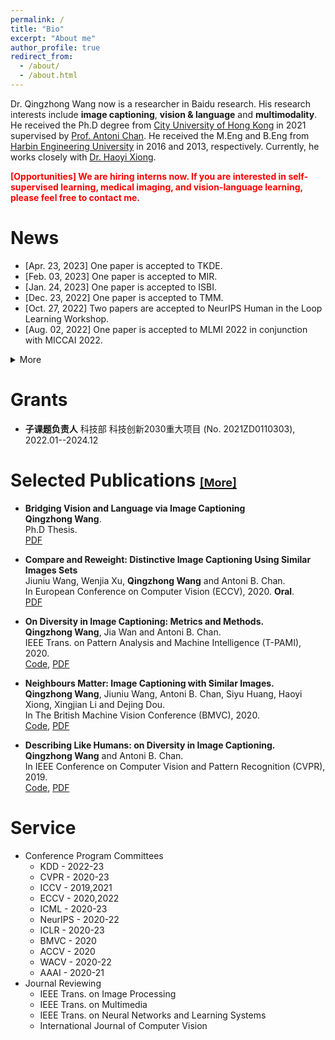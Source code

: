 ```yaml
---
permalink: /
title: "Bio"
excerpt: "About me"
author_profile: true
redirect_from: 
  - /about/
  - /about.html
---
```


Dr. Qingzhong Wang now is a researcher in Baidu research. His research interests include **image captioning**, **vision & language** and **multimodality**. He received the Ph.D degree from [City University of Hong Kong](https://www.cs.cityu.edu.hk/) in 2021 supervised by [Prof. Antoni Chan](https://www.cs.cityu.edu.hk/~abchan/). He received the M.Eng and B.Eng from [Harbin Engineering University](http://www.hrbeu.edu.cn/) in 2016 and 2013, respectively. Currently, he works closely with [Dr. Haoyi Xiong](https://sites.google.com/site/haoyixiongshomepage/Home?authuser=0).

<span style="color:red">**[Opportunities] We are hiring interns now. If you are interested in self-supervised learning, medical imaging, and vision-language learning, please feel free to contact me.**</span>

News
======
* [Apr. 23, 2023] One paper is accepted to TKDE.
* [Feb. 03, 2023] One paper is accepted to MIR.
* [Jan. 24, 2023] One paper is accepted to ISBI.
* [Dec. 23, 2022] One paper is accepted to TMM.
* [Oct. 27, 2022] Two papers are accepted to NeurIPS Human in the Loop Learning Workshop.
* [Aug. 02, 2022] One paper is accepted to MLMI 2022 in conjunction with MICCAI 2022.
<details> <summary>More</summary> 
<ul>
  <li>[Jun. 03, 2022] One paper is accepted to MICCAI 2022.</li>
  <li>[Apr. 24, 2022] One paper is accepted to NeuroComputing.</li>
  <li>[Mar. 03, 2022] One paper is accepted to T-PAMI.</li>
  <li>[Dec. 01, 2021] One paper is accepted to AAAI 2022.</li>
  <li>[Aug. 16, 2021] Congratulations Qingzhong for defending his thesis!</li>
</ul> 
</details>
  
Grants
======
* **子课题负责人** 科技部 科技创新2030重大项目 (No. 2021ZD0110303), 2022.01--2024.12

Selected Publications [<font size=4>[More]</font>](https://scholar.google.com/citations?user=e7ZsEIcAAAAJ&hl=zh-CN)
======
* **Bridging Vision and Language via Image Captioning** \
  **Qingzhong Wang**. \
  Ph.D Thesis. \
  [PDF](https://scholars.cityu.edu.hk/en/theses/bridging-vision-and-language-via-image-captioning(16e7cfbe-7260-4400-a031-f9699f1ea5f4).html)

* **Compare and Reweight: Distinctive Image Captioning Using Similar Images Sets** \
  Jiuniu Wang, Wenjia Xu, **Qingzhong Wang** and Antoni B. Chan. \
  In European Conference on Computer Vision (ECCV), 2020. **Oral**. \
  [PDF](https://arxiv.org/pdf/2007.06877.pdf)
  
* **On Diversity in Image Captioning: Metrics and Methods.** \
**Qingzhong Wang**, Jia Wan and Antoni B. Chan. \
IEEE Trans. on Pattern Analysis and Machine Intelligence (T-PAMI), 2020. \
[Code](https://github.com/qingzwang/DiverseImageCaptioning), [PDF](http://visal.cs.cityu.edu.hk/static/pubs/journal/pami20-diverse.pdf)

* **Neighbours Matter: Image Captioning with Similar Images.** \
**Qingzhong Wang**, Jiuniu Wang, Antoni B. Chan, Siyu Huang, Haoyi Xiong, Xingjian Li and Dejing Dou. \
In The British Machine Vision Conference (BMVC), 2020. \
[Code](https://github.com/qingzwang/), [PDF](http://visal.cs.cityu.edu.hk/static/pubs/conf/bmvc20-neighbours.pdf)

* **Describing Like Humans: on Diversity in Image Captioning.** \
**Qingzhong Wang** and Antoni B. Chan. \
In IEEE Conference on Computer Vision and Pattern Recognition (CVPR), 2019. \
[Code](https://github.com/qingzwang/DiversityMetrics), [PDF](https://openaccess.thecvf.com/content_CVPR_2019/papers/Wang_Describing_Like_Humans_On_Diversity_in_Image_Captioning_CVPR_2019_paper.pdf)

Service
=======
* Conference Program Committees
  * KDD - 2022-23
  * CVPR - 2020-23
  * ICCV - 2019,2021
  * ECCV - 2020,2022
  * ICML - 2020-23
  * NeurIPS - 2020-22
  * ICLR - 2020-23
  * BMVC - 2020
  * ACCV - 2020
  * WACV - 2020-22
  * AAAI - 2020-21
* Journal Reviewing
  * IEEE Trans. on Image Processing
  * IEEE Trans. on Multimedia
  * IEEE Trans. on Neural Networks and Learning Systems
  * International Journal of Computer Vision


